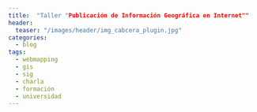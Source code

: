 ```yaml
---
title:  "Taller "Publicación de Información Geográfica en Internet""
header:
  teaser: "/images/header/img_cabcera_plugin.jpg"
categories: 
  - blog
tags:
  - webmapping
  - gis
  - sig
  - charla
  - formación
  - universidad
---
```

        
